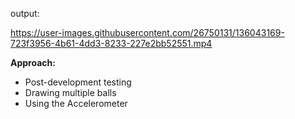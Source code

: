 
output:



 https://user-images.githubusercontent.com/26750131/136043169-723f3956-4b61-4dd3-8233-227e2bb52551.mp4








**Approach:**

- Post-development testing
- Drawing multiple balls
- Using the Accelerometer




